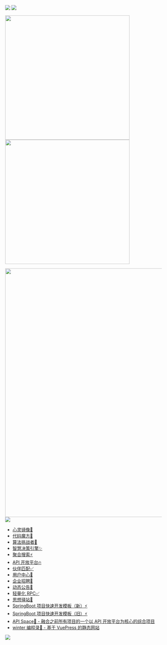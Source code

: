 <!-- https://github.com/kyechan99/capsule-render -->
<img src="https://capsule-render.vercel.app/api?type=waving&color=timeGradient&height=300&&section=header&text=Hello,%20World!&fontSize=90&fontAlign=50&fontAlignY=30&desc=I%20am%20Winter.&descAlign=50&descSize=30&descAlignY=60&animation=twinkling" />

<!-- https://github.com/DenverCoder1/readme-typing-svg -->
<img src="https://readme-typing-svg.demolab.com?font=Fira+Code&size=25&pause=1000&center=true&vCenter=true&random=false&width=600&lines=路漫漫其修远兮;吾将上下而求索" />

<!-- https://github.com/anuraghazra/github-readme-stats -->
<img align="center" width="400" src="https://github-readme-stats.vercel.app/api?username=wwdhbw&theme=transparent&show_icons=true&hide_border=true&show=reviews&hide_title=true" /><img align="center" width="400" src="https://streak-stats.demolab.com?user=wwdhbw&theme=transparent&date_format=%5BY.%5Dn.j&hide_border=true" />
<br/>
<!-- https://github.com/Ashutosh00710/github-readme-activity-graph -->
<img width="800" src="https://github-readme-activity-graph.vercel.app/graph?username=wwdhbw&theme=github-compact&hide_border=true&area=true" />
<br/>

<!-- https://github.com/tandpfun/skill-icons -->
<img align="center" src="https://skillicons.dev/icons?i=java,spring,kubernetes,docker,jenkins,mysql,redis,rabbitmq,py,cs,linux,html,css,js,ts,vue,react,nodejs,nginx,git,github,gitlab,md,sublime,vscode,visualstudio,idea,webstorm,pycharm,rider&theme=light" />

<ul>
    <li>
      <a href="https://github.com/wwdhbw/winter-ai-answer-backend">心灵镜像💭</a>
    </li>
    <li>
      <a href="https://github.com/wwdhbw/winter-gen-code-backend">代码魔方🌱</a>
    </li>
    <li>
      <a href="https://github.com/wwdhbw/winter-oj-backend">算法挑战者🚀</a>
    </li>
    <li>
      <a href="https://github.com/wwdhbw/winter-bi-backend">智慧决策引擎✨</a>
    </li>
    <li>
      <a href="https://github.com/wwdhbw/winter-search-backend">聚合搜索⚡</a>
    </li>
    <li>
      <a href="https://github.com/wwdhbw/winter-api-backend">API 开放平台🔥</a>
    </li>
    <li>
      <a href="https://github.com/wwdhbw/winter-friend-backend">伙伴匹配✅</a>
    </li>
    <li>
      <a href="https://github.com/wwdhbw/winter-user-center-backend">用户中心💭</a>
    </li>
    <li>
      <a href="https://github.com/wwdhbw/winter-invite-job-backend">企业招聘🚀</a>
    </li>
    <li>
      <a href="https://github.com/wwdhbw/winter-announcement-backend">动态公告💭</a>
    </li>
    <li>
      <a href="https://github.com/wwdhbw/winter-rpc-backend">轻量化 RPC✅</a>
    </li>
    <li>
      <a href="https://github.com/lhccong/wanwu-generator">思想驿站🌱</a>
    </li>
    <li>
      <a href="https://github.com/wwdhbw/springboot-init-new">SpringBoot 项目快速开发模板（新）⚡</a>
    </li>
    <li>
      <a href="https://github.com/wwdhbw/springboot-init-old">SpringBoot 项目快速开发模板（旧）⚡</a>
    </li>
    <li>
      <a href="https://github.com/wwdhbw/winter-api-space-backend">API Space🚀 - 融合之前所有项目的一个以 API 开放平台为核心的综合项目</a>
    </li>
    <li>
      <a href="https://github.com/wwdhbw/winter-programming-directory">winter 编程录🌱 - 基于 VuePress 的静态网站</a>
    </li>
  </ul>

<!-- https://github.com/kyechan99/capsule-render -->
<img src="https://capsule-render.vercel.app/api?type=waving&color=timeGradient&height=300&&section=footer&text=Good%20bye!&fontSize=90&fontAlign=50&fontAlignY=70&desc=May%20our%20code%20be%20BUG-FREE!&descAlign=50&descSize=30&descAlignY=40&animation=twinkling" />
